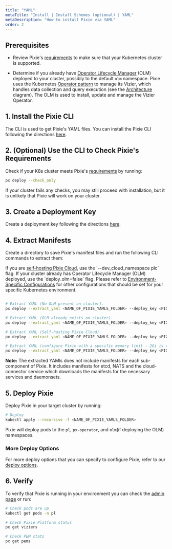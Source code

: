 ```yaml
---
title: "YAML"
metaTitle: "Install | Install Schemes (optional) | YAML"
metaDescription: "How to install Pixie via YAML"
order: 2
---
```


## Prerequisites

- Review Pixie's [requirements](/installing-pixie/requirements) to make sure that your Kubernetes cluster is supported.

- Determine if you already have [Operator Lifecycle Manager](https://docs.openshift.com/container-platform/4.5/operators/understanding/olm/olm-understanding-olm.html) (OLM) deployed to your cluster, possibly to the default `olm` namespace. Pixie uses the Kubernetes [Operator pattern](https://kubernetes.io/docs/concepts/extend-kubernetes/operator/) to manage its Vizier, which handles data collection and query execution (see the [Architecture](/about-pixie/what-is-pixie/#architecture) diagram). The OLM is used to install, update and manage the Vizier Operator.

## 1. Install the Pixie CLI

The CLI is used to get Pixie's YAML files. You can install the Pixie CLI following the directions [here](/installing-pixie/install-schemes/cli/).

## 2. (Optional) Use the CLI to Check Pixie's Requirements

Check if your K8s cluster meets Pixie's [requirements](/installing-pixie/requirements) by running:

```bash
px deploy --check_only
```

If your cluster fails any checks, you may still proceed with installation, but it is unlikely that Pixie will work on your cluster.

## 3. Create a Deployment Key

Create a deployment key following the directions [here](/reference/admin/deploy-keys/#create-a-deploy-key).

## 4. Extract Manifests

Create a directory to save Pixie's manifest files and run the following CLI commands to extract them:

<Alert variant="outlined" severity="info">
  If you are <a href="/installing-pixie/install-guides/self-hosted-pixie/">self-hosting Pixie Cloud</a>, use the `--dev_cloud_namespace plc` flag.
</Alert>

<Alert variant="outlined" severity="info">
  If your cluster already has Operator Lifecycle Manager (OLM) deployed, use the `deploy_olm=false` flag.
</Alert>

<Alert variant="outlined" severity="info">
  Please refer to <a href="/reference/admin/environment-configs">Environment-Specific Configurations</a> for other configurations that should be set for your specific Kubernetes environment.
</Alert>

```bash

# Extract YAML (No OLM present on cluster).
px deploy --extract_yaml <NAME_OF_PIXIE_YAMLS_FOLDER> --deploy_key <PIXIE_DEPLOYMENT_KEY>

# Extract YAML (OLM already exists on cluster).
px deploy --extract_yaml <NAME_OF_PIXIE_YAMLS_FOLDER> --deploy_key <PIXIE_DEPLOYMENT_KEY> --deploy_olm=false

# Extract YAML (Self-hosting Pixie Cloud).
px deploy --extract_yaml <NAME_OF_PIXIE_YAMLS_FOLDER> --deploy_key <PIXIE_DEPLOYMENT_KEY> --dev_cloud_namespace plc

# Extract YAML (configure Pixie with a specific memory limit - 2Gi is the default, 1Gi is the minimum recommended)
px deploy --extract_yaml <NAME_OF_PIXIE_YAMLS_FOLDER> --deploy_key <PIXIE_DEPLOYMENT_KEY> --pem_memory_limit=1Gi

```

**Note:** The extracted YAMls does not include manifests for each sub-component of Pixie. It includes manifests for etcd, NATS and the cloud-connector service which downloads the manifests for the necessary services and daemonsets.

## 5. Deploy Pixie

Deploy Pixie in your target cluster by running:

```bash
# Deploy
kubectl apply --recursive -f <NAME_OF_PIXIE_YAMLS_FOLDER>
```

Pixie will deploy pods to the `pl`, `px-operator`, and `olm`(if deploying the OLM) namespaces.

### More Deploy Options

For more deploy options that you can specify to configure Pixie, refer to our [deploy options](/reference/admin/deploy-options).

## 6. Verify

To verify that Pixie is running in your environment you can check the [admin page](https://work.withpixie.ai/admin) or run:

```bash
# Check pods are up
kubectl get pods -n pl

# Check Pixie Platform status
px get viziers

# Check PEM stats
px get pems
```

